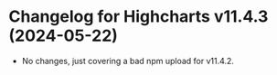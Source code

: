 # Changelog for Highcharts v11.4.3 (2024-05-22)

- No changes, just covering a bad npm upload for v11.4.2.